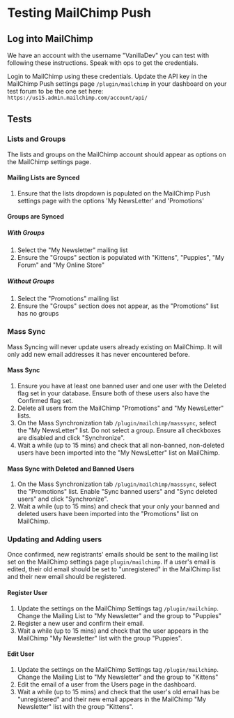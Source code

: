 # Testing MailChimp Push

## Log into MailChimp

We have an account with the username "VanillaDev" you can test with following these instructions. Speak with ops to get the credentials.

Login to MailChimp using these credentials. Update the API key in the MailChimp Push settings page `/plugin/mailchimp` in your dashboard on your test forum to be the one set here: `https://us15.admin.mailchimp.com/account/api/`

## Tests

### Lists and Groups

The lists and groups on the MailChimp account should appear as options on the MailChimp settings page.

#### Mailing Lists are Synced

1. Ensure that the lists dropdown is populated on the MailChimp Push settings page with the options 'My NewsLetter' and 'Promotions'

#### Groups are Synced

##### With Groups

1. Select the "My Newsletter" mailing list
2. Ensure the "Groups" section is populated with "Kittens", "Puppies", "My Forum" and "My Online Store"

##### Without Groups

1. Select the "Promotions" mailing list
2. Ensure the "Groups" section does not appear, as the "Promotions" list has no groups

### Mass Sync

Mass Syncing will never update users already existing on MailChimp. It will only add new email addresses it has never encountered before.

#### Mass Sync

1. Ensure you have at least one banned user and one user with the Deleted flag set in your database. Ensure both of these users also have the Confirmed flag set.
2. Delete all users from the MailChimp "Promotions" and "My NewsLetter" lists.
3. On the Mass Synchronization tab `/plugin/mailchimp/masssync`, select the "My NewsLetter" list. Do not select a group. Ensure all checkboxes are disabled and click "Synchronize".
4. Wait a while (up to 15 mins) and check that all non-banned, non-deleted users have been imported into the "My NewsLetter" list on MailChimp.

#### Mass Sync with Deleted and Banned Users

1. On the Mass Synchronization tab `/plugin/mailchimp/masssync`, select the "Promotions" list. Enable "Sync banned users" and "Sync deleted users" and click "Synchronize".
2. Wait a while (up to 15 mins) and check that your only your banned and deleted users have been imported into the "Promotions" list on MailChimp.

### Updating and Adding users

Once confirmed, new registrants' emails should be sent to the mailing list set on the MailChimp settings page `plugin/mailchimp`. If a user's email is edited, their old email should be set to "unregistered" in the MailChimp list and their new email should be registered.

#### Register User

1. Update the settings on the MailChimp Settings tag `/plugin/mailchimp`. Change the Mailing List to "My Newsletter" and the group to "Puppies"
2. Register a new user and confirm their email.
3. Wait a while (up to 15 mins) and check that the user appears in the MailChimp "My Newsletter" list with the group "Puppies".

#### Edit User

1. Update the settings on the MailChimp Settings tag `/plugin/mailchimp`. Change the Mailing List to "My Newsletter" and the group to "Kittens"
2. Edit the email of a user from the Users page in the dashboard.
3. Wait a while (up to 15 mins) and check that the user's old email has be "unregistered" and their new email appears in the MailChimp "My Newsletter" list with the group "Kittens".
